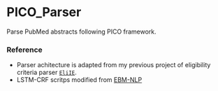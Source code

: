 # PICO_Parser
Parse PubMed abstracts following PICO framework. 


### Reference
- Parser achitecture is adapted from my previous project of eligibility criteria parser [`EliIE`](https://github.com/Tian312/EliIE). 
- LSTM-CRF scritps modified from [EBM-NLP](https://github.com/bepnye/EBM-NLP/tree/master/acl_scripts/lstm-crf)   

